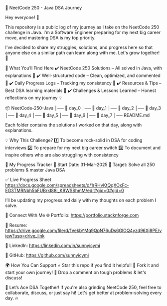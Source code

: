 🚀 NeetCode 250 - Java DSA Journey

Hey everyone! 👋

This repository is a public log of my journey as I take on the NeetCode 250 challenge in Java. I'm a Software Engineer preparing for my next big career move, and mastering DSA is my top priority.

I've decided to share my struggles, solutions, and progress here so that anyone else on a similar path can learn along with me. Let's grow together! 🚀

📌 What You’ll Find Here
✔️ NeetCode 250 Solutions – All solved in Java, with explanations 📑
✔️ Well-structured code – Clean, optimized, and commented 📝
✔️ Daily Progress Logs – Tracking my consistency 📅
✔️ Resources & Tips – Best DSA learning materials 🎯
✔️ Challenges & Lessons Learned – Honest reflections on my journey 💡


📦 NeetCode-250-Java
│── 📁 day_0
│── 📁 day_1
│── 📁 day_2
│── 📁 day_3
│── 📁 day_4
│── 📁 day_5
│── 📁 day_6
│── 📁 day_7
│── README.md


Each folder contains the solutions I worked on that day, along with explanations.


💡 Why This Challenge?
1️⃣ To become rock-solid in DSA for coding interviews
2️⃣ To prepare for my next big career switch
3️⃣ To document and inspire others who are also struggling with consistency


📜 My Progress Tracker
📆 Start Date: 31-Mar-2025
🎯 Target: Solve all 250 problems & master Java DSA

✅ Live Progress Sheet https://docs.google.com/spreadsheets/d/1rRHvKtQqXOxFc-EG3TMRNbh5bFUBrkI88l_K9WSShmM/edit?gid=0#gid=0

I’ll be updating my progress.md daily with my thoughts on each problem I solve.

🔗 Connect With Me
🌐 Portfolio: https://portfolio.stacknforge.com

📄 Resume: https://drive.google.com/file/d/1VekbYMq9QpN76uDs6GlOQ4yzd96Xj8PE/view?usp=drive_link

💼 LinkedIn: https://linkedin.com/in/sunnyicymi

📂 GitHub: https://github.com/sunnyicymi

🌍 How You Can Support
⭐ Star this repo if you find it helpful!
🍴 Fork it and start your own journey!
💬 Drop a comment on tough problems & let's discuss!


🚀 Let’s Ace DSA Together!
If you're also grinding NeetCode 250, feel free to collaborate, discuss, or just say hi! Let's get better at problem-solving every day. 🔥
